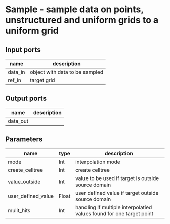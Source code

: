 [headline]:<>
Sample - sample data on points, unstructured and uniform grids to a uniform grid
================================================================================
[headline]:<>
[inputPorts]:<>
Input ports
-----------
|name|description|
|-|-|
|data_in|object with data to be sampled|
|ref_in|target grid|


[inputPorts]:<>
[outputPorts]:<>
Output ports
------------
|name|description|
|-|-|
|data_out||


[outputPorts]:<>
[parameters]:<>
Parameters
----------
|name|type|description|
|-|-|-|
|mode|Int|interpolation mode|
|create_celltree|Int|create celltree|
|value_outside|Int|value to be used if target is outside source domain|
|user_defined_value|Float|user defined value if target outside source domain|
|mulit_hits|Int|handling if multiple interpolatied values found for one target point |

[parameters]:<>
